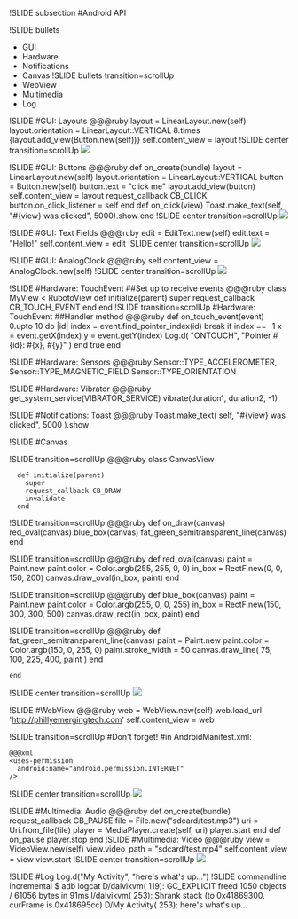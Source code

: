 !SLIDE subsection
#Android API

!SLIDE bullets
* GUI
* Hardware
* Notifications
* Canvas
!SLIDE bullets transition=scrollUp
* WebView
* Multimedia
* Log

!SLIDE
#GUI: Layouts
    @@@ruby
    layout = LinearLayout.new(self)
    layout.orientation = LinearLayout::VERTICAL
    8.times {layout.add_view(Button.new(self))}
    self.content_view = layout
!SLIDE center transition=scrollUp
![](layout.png)

!SLIDE
#GUI: Buttons
    @@@ruby
    def on_create(bundle)
      layout = LinearLayout.new(self)
      layout.orientation = LinearLayout::VERTICAL
      button = Button.new(self)
      button.text = "click me"
      layout.add_view(button)
      self.content_view = layout
      request_callback CB_CLICK
      button.on_click_listener = self
    end
    def on_click(view)
      Toast.make_text(self, "#{view} was clicked", 5000).show
    end
!SLIDE center transition=scrollUp
![](button.png)

!SLIDE
#GUI: Text Fields
    @@@ruby
    edit = EditText.new(self)
    edit.text = "Hello!"
    self.content_view = edit
!SLIDE center transition=scrollUp
![](edit_text.png)

!SLIDE
#GUI: AnalogClock
    @@@ruby
    self.content_view = AnalogClock.new(self)
!SLIDE center transition=scrollUp
![](analog_clock.png)

!SLIDE
#Hardware: TouchEvent
##Set up to receive events
    @@@ruby
    class MyView < RubotoView
      def initialize(parent)
        super
        request_callback CB_TOUCH_EVENT
      end
    end
!SLIDE transition=scrollUp
#Hardware: TouchEvent
##Handler method
    @@@ruby
    def on_touch_event(event)
      0.upto 10 do |id|
        index = event.find_pointer_index(id)
        break if index == -1
        x = event.getX(index)
        y = event.getY(index)
        Log.d(
          "ONTOUCH",
          "Pointer #{id}: #{x}, #{y}"
        )
      end
      true
    end

!SLIDE
#Hardware: Sensors
    @@@ruby
    Sensor::TYPE_ACCELEROMETER,
    Sensor::TYPE_MAGNETIC_FIELD
    Sensor::TYPE_ORIENTATION

!SLIDE
#Hardware: Vibrator
    @@@ruby
    get_system_service(VIBRATOR_SERVICE)
    vibrate(duration1, duration2, -1)

!SLIDE
#Notifications: Toast
    @@@ruby
    Toast.make_text(
      self,
      "#{view} was clicked",
      5000
    ).show

!SLIDE
#Canvas

!SLIDE transition=scrollUp
    @@@ruby
    class CanvasView

      def initialize(parent)
        super
        request_callback CB_DRAW
        invalidate
      end

!SLIDE transition=scrollUp
    @@@ruby
      def on_draw(canvas)
        red_oval(canvas)
        blue_box(canvas)
        fat_green_semitransparent_line(canvas)
      end

!SLIDE transition=scrollUp
    @@@ruby
      def red_oval(canvas)
        paint = Paint.new
        paint.color = Color.argb(255, 255, 0, 0)
        in_box = RectF.new(0, 0, 150, 200)
        canvas.draw_oval(in_box, paint)
      end

!SLIDE transition=scrollUp
    @@@ruby
      def blue_box(canvas)
        paint = Paint.new
        paint.color = Color.argb(255, 0, 0, 255)
        in_box = RectF.new(150, 300, 300, 500)
        canvas.draw_rect(in_box, paint)
      end

!SLIDE transition=scrollUp
    @@@ruby
      def fat_green_semitransparent_line(canvas)
        paint = Paint.new
        paint.color = Color.argb(150, 0, 255, 0)
        paint.stroke_width = 50
        canvas.draw_line(
          75, 100,
          225, 400,
          paint
        )
      end

    end

!SLIDE center transition=scrollUp
![](canvas2.png)

!SLIDE
#WebView
    @@@ruby
    web = WebView.new(self)
    web.load_url 'http://phillyemergingtech.com'
    self.content_view = web

!SLIDE transition=scrollUp
#Don't forget!
#in AndroidManifest.xml:

    @@@xml
    <uses-permission
      android:name="android.permission.INTERNET"
    />
!SLIDE center transition=scrollUp
![](webview2.png)

!SLIDE
#Multimedia: Audio
    @@@ruby
    def on_create(bundle)
      request_callback CB_PAUSE
      file = File.new("sdcard/test.mp3")
      uri = Uri.from_file(file)
      player = MediaPlayer.create(self, uri)
      player.start
    end
    def on_pause
      player.stop
    end
!SLIDE
#Multimedia: Video
    @@@ruby
    view = VideoView.new(self)
    view.video_path = "sdcard/test.mp4"
    self.content_view = view
    view.start
!SLIDE center transition=scrollUp
![](video_view.png)

!SLIDE
#Log
    Log.d("My Activity", "here's what's up...")
!SLIDE commandline incremental
    $ adb logcat
    D/dalvikvm(  119): GC_EXPLICIT freed 1050 objects / 61056 bytes in 91ms
    I/dalvikvm(  253): Shrank stack (to 0x41869300, curFrame is 0x418695cc)
    D/My Activity(  253): here's what's up...
